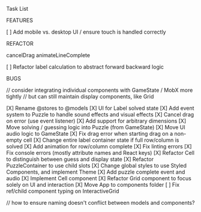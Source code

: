 Task List

FEATURES

[ ] Add mobile vs. desktop UI / ensure touch is handled correctly

REFACTOR

cancelDrag
animateLineComplete

[ ] Refactor label calculation to abstract forward backward logic

BUGS

// consider integrating individual components with GameState / MobX more tightly
//  but can still maintain display components, like Grid



[X] Rename @stores to @models
[X] UI for Label solved state
[X] Add event system to Puzzle to handle sound effects and visual effects
[X] Cancel drag on error (use event listener)
[X] Add support for arbitrary dimensions
[X] Move solving / guessing logic into Puzzle (from GameState)
[X] Move UI audio logic to GameState
[X] Fix drag error when starting drag on a non-empty cell
[X] Change entire label container state if full row/column is solved
[X] Add animation for row/column complete
[X] Fix linting errors
[X] Fix console errors (mostly attribute names and React keys)
[X] Refactor Cell to distinguish between guess and display state
[X] Refactor PuzzleContainer to use child slots
[X] Change global styles to use Styled Components, and implement Theme
[X] Add puzzle complete event and audio
[X] Implement Cell component
[X] Refactor Grid component to focus solely on UI and interaction
[X] Move App to components folder
[ ] Fix ref/child component typing on InteractiveGrid


// how to ensure naming doesn't conflict between models and components?
